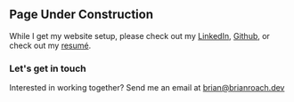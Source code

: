 ## Page Under Construction
While I get my website setup, please check out my [LinkedIn](http://www.linkedin.com/in/brian-m-roach/), [Github](https://github.com/bmroach), or check out my [resumé](https://drive.google.com/file/d/1E80b9AIgrQ5zGy6z5raWs8y3LsLtXmxf/view?usp=sharing). 



### Let's get in touch

Interested in working together? Send me an email at brian@brianroach.dev
